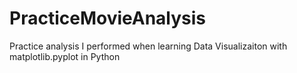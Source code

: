 # PracticeMovieAnalysis
Practice analysis I performed when learning Data Visualizaiton with matplotlib.pyplot in Python
